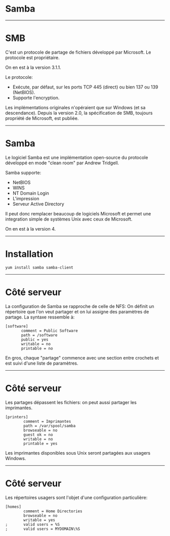 # Samba

----

# SMB

C'est un protocole de partage de fichiers développé par Microsoft.  Le protocole est propriétaire.

On en est à la version 3.1.1.

Le protocole:
* Exécute, par défaut, sur les ports TCP 445 (direct) ou bien 137 ou 139 (NetBIOS).
* Supporte l'encryption.

Les implémentations originales n'opéraient que sur Windows (et sa descendance).  Depuis la 
version 2.0, la spécification de SMB, toujours propriété de Microsoft, est publiée.

-----
# Samba

Le logiciel Samba est une implémentation open-source du protocole développé en mode "clean room" 
par Andrew Tridgell.

Samba supporte:
* NetBIOS
* WINS
* NT Domain Login
* L'impression
* Serveur Active Directory

Il peut donc remplacer beaucoup de logiciels Microsoft et permet une integration simple de systèmes Unix avec ceux de
Microsoft.  

On en est à la version 4.

------
# Installation

`yum install samba samba-client`

-----
# Côté serveur

La configuration de Samba se rapproche de celle de NFS:  On définit un répertoire que l'on veut partager et on lui assigne des 
paramètres de partage. La syntaxe ressemble à:

```
[software]
       comment = Public Software
       path = /software
       public = yes
       writable = no
       printable = no
```

En gros, chaque "partage" commence avec une section entre crochets et est suivi d'une liste de paramètres.

-----
# Côté serveur

Les partages dépassent les fichiers:  on peut aussi partager les imprimantes.
```
[printers]
        comment = Imprimantes
        path = /var/spool/samba
        browseable = no
        guest ok = no
        writable = no
        printable = yes
```

Les imprimantes disponibles sous Unix seront partagées aux usagers Windows.

-----
# Côté serveur

Les répertoires usagers sont l'objet d'une configuration particulière:

```
[homes]
        comment = Home Directories
        browseable = no
        writable = yes
;       valid users = %S
;       valid users = MYDOMAIN\%S

```